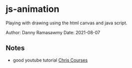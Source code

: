 # js-animation
Playing with drawing using the html canvas and java script.

Author: Danny Ramasawmy
Date: 2021-08-07

## Notes
- good youtube tutorial [Chris Courses](https://www.youtube.com/watch?v=EO6OkltgudE&ab_channel=ChrisCourses)